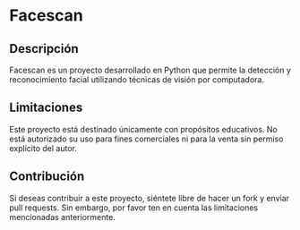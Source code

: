 # Facescan

## Descripción

Facescan es un proyecto desarrollado en Python que permite la detección y reconocimiento facial utilizando técnicas de visión por computadora.



## Limitaciones

Este proyecto está destinado únicamente con propósitos educativos. No está autorizado su uso para fines comerciales ni para la venta sin permiso explícito del autor.

## Contribución

Si deseas contribuir a este proyecto, siéntete libre de hacer un fork y enviar pull requests. Sin embargo, por favor ten en cuenta las limitaciones mencionadas anteriormente.
